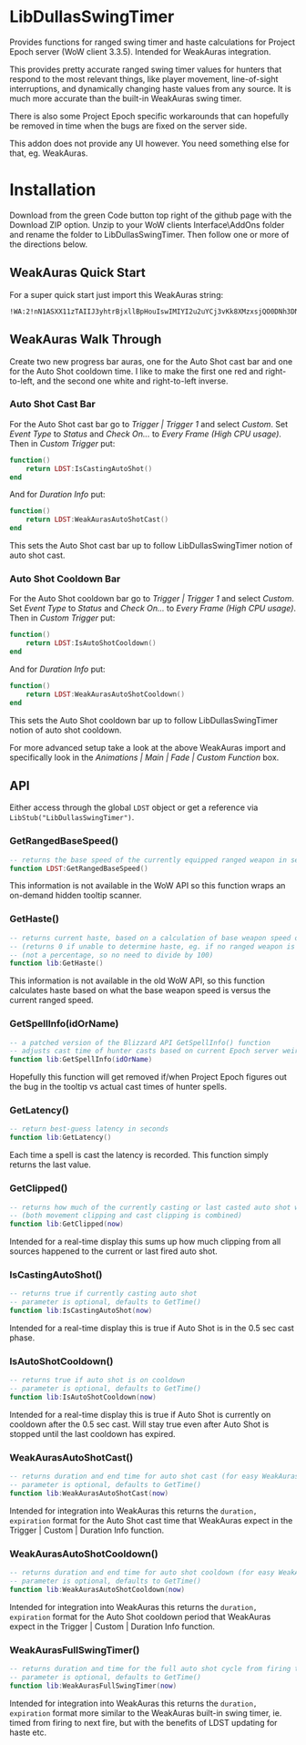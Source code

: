 # LibDullasSwingTimer
Provides functions for ranged swing timer and haste calculations for Project Epoch server (WoW client 3.3.5). Intended for WeakAuras integration.

This provides pretty accurate ranged swing timer values for hunters that respond to the most relevant things, like player movement, line-of-sight interruptions, and dynamically changing haste values from any source. It is much more accurate than the built-in WeakAuras swing timer.

There is also some Project Epoch specific workarounds that can hopefully be removed in time when the bugs are fixed on the server side.

This addon does not provide any UI however. You need something else for that, eg. WeakAuras.

# Installation
Download from the green Code button top right of the github page with the Download ZIP option. Unzip to your WoW clients Interface\AddOns folder and rename the folder to LibDullasSwingTimer. Then follow one or more of the directions below.

## WeakAuras Quick Start
For a super quick start just import this WeakAuras string:

```
!WA:2!nN1ASXX11zTAIIJ3yhtrBjxllBpHouIswIMIYI2u2uYCj3vKk8XMzxsjQO0DNh3DNrC5mJNzwkUm(rcJJdtQJBIsZJ6KwzqKG06Q0cSvPjfOjXq1nPTOc4ywu78oi0b9xbWa6hfW)lNZ9o7WHslPuT7p6iGLZCVN79EUNVVZJ7vjMSvFLhQZU6SRwNPvJwnw8ExwtvFAdph3bCQ44DCjjPSsD15HCBv3XoWZPsfMXaMwvm8y2Z7Uvfv7Ymd5CN1YUS8iSsbUTUMMuSkBgCLbDS3DG8OoZYeY0sSg4s4nqflxxMHBlzQwPs4yZBndZ7k8Pt2Y2WsxnWXBfnhpdMxQqL0TLuvSMFEvpd58oovcSC9MB8sL8zbj0esA6vt0WiTSKhRSLJD(AUmLYEovDxsisoR5zBzPah9zzE(OaVVzpDDrpcBqIejK6UQLr9t17u9CYtmv6AZ4P4RRwHj5PQhGJWVhf)avVGKPSSTcsQvc)JVzYfc8SkxgN0DSlVWxFULmyAvlvIucVHsps2mtmsQasJuR6P29c(USkvg2Wp5k(v1yZYSdYHsBnx9cd0FU8fYLVFL8PQIlIMBf1AmpfB1zy(jv4IQnetTsGz0qZ6XWHQKlB6rg5CvTdvHKHB70gLzUBn3tuv1JjZT7NW0kGDjrVcJ2nxx1w30XlRJfo9dKES8PvoNpRsjEdWbAZYW9UgehRQV8AaEo4LQIJQrMu(O9D7kZufHNKPWnO(2HEsQOJJXNEtlaTK2b0R1l5HBNCbEQbQsxrS0zOMiZLwUbusNESLvRgGnpUl3WNmePg2g1wPRGkfZZwTYKcK0Aj0uOWrD)KNt12AgvAu9a3vgqoLTJn7smvFAbz2LdmVPLnqqGKOabjE(mK0B4VajdPbqQuZOAzJJfsbdCtWGqAid(6DF1TSenoRqf0YUKJNyHtQHDuYQCYw1F5f7AjFxvVPpHLrG52Ue)DHr)KjG(sc3wcOl4alZBxXjGp(eUBDnFpQJblv)tKFC4pc3tjH7ojSJKWohBxW98)aYA6v9dCMb2l8aW9dFO6Ip5BnnKUgu1FHQ(SceBQi0r9yah0oSRveIpyOfXTNsvT5K9o2tspwqvpB5rgmx(dFcM609Jc53F1aNCMobdGoIgoNLKJzBaTLeY6EWydwgFIpbdVoJKRCMQ2gfv0nz6tRv11qnGb7ozkQvnpoFdUx4(G9LSUHL)z4RXSSUvTR5Uvv(75fCEYqDHnTKfA(lO3iWMeCulOB4alOPg6Pp0rFRNH)GVCE65LKKqhwF0wHwbMzCuAQeWJF4TdYlJumkMjfrX2iSbeXzIgwSLReyPpDbnKJBuygup6U)bheK9qPOoUeV3gbTeYgBfDBbP7oe7rVqfojT4kCzcmXFTz((BX925nGXd0zZGos8fXR)GjvRuLvNmIbS5WPJzUexq91UvLsm0rFZp99(kBAtBsOlHXlti(kCSUDmm5AvcxJtpGQFasvsP6D6jgE)R(1(ZrwhXWM1Y3c3YMRSwDRTd0vDElI9sFIpMXYZZXZCz(hEn46AMmk3WDcp0KNJ2f8agfHEPafWdZ)9r2LMpU2vyAdnbfAIA7qupRWbQuKnNGEOSBl4u0VXzqonZGzmQ6CMWHLUYQaxuO(ePiwI5vpalBtOfpkinYwG(5HqqhEYVVryGJT4w14gxfjnE6H5KoNAfxtvESJSI(sjj(7Xc7ldsANt6PJ8pC9Ck7HW6(K5zu2NSbRsGQWRPIdoRY2oNvUp5JXcix1oI3tJOx7tMnNRL4Du0RJBkoFIjXQu0mi)y9j3LCGjZM3tmxwrEoQb02gBTf5wXvlAH6evrrS3oiZwbM9SDAzexFj8ghHyODUAO6p6b)yX3Vy8)9vi6Fb4UUXMcxHC8eMyi2oAlxat1OMmT5AlAhrJwgdxiZh3A2rHZe)p7vgRbQRde1NyPRGUG261ITCJiAj0SVQKNLIIV6Eb5iK08y7xJSrUUO8ZOoxhDVpXO3B069GrarSXgPlRo(9UkG9Gcvi2MtF6oxBKI4dTjYf5K2WM8anwZ9Ifa2Kbe6JJIhJUTFo)8inBEfSMk(SnCUkP2qIgemsGdpbp4)KcXcnPX6ip(A2gluZ7MkZBTPFeCzCz4Xx4UJfrp6SK3SWdUMKcV5eTwlrRZLqJhCILimvVWtUFjQaG1glqdd)GkcCWZXt54BH5PhjDM8W2QRzCkD7rpz1dKotQ5DCMjrDESQH4b76ZlmEBQmOTxuGquH4sI0p5fsa(k8plc3ovWQysSmmy2kPhnB(PGhfEm45Lu40I3gludEpWXt6zztv5I5ciflNtvpD2o3uDhpluDfj6BDOXvg(uJpw((hPWWJnzALCPHHscdNeU1FV0IDbF4TbJKa(tHdgwIcmAcymyC4z4rpHD(cIQpqZiwfb8rafQ4dEriDa5XS3WeUhEdkh4gPEc4eWjlctbNcYve(OWPdlca(yWFmEqfEDlHj(hXPSL(MHcxytqXOC(IO3xvrCy0B4tjbpRe8PXf45KGpJeSi8zHpxeLa(tKGNpKjaF(gKa4fKU2cab1MwlbOzc6H1nauTcaBXwGski3ymSMaWeSsaNXeqqTYwGzaBWXeCPP6(4pXYvdprcWd8HatOkMvfMTp4SMaQy1OeMW8xDIs4Jdpzu6r4PGYWttzaHpHjV2XDDodNcclNjKDZWo2o8nnP6j)KyApybQmj4wFk4lOOm8XgIOXdMvrFGrlzxT6yWxkb8N1h8LHVc8vf24VgQy)5cIj8IWxh(gVnYejcjrd3csdH)ct4VCNBco)sRs2cjz9L8gGJrv4U4T72QhJkihlbOGdwVoDaX2ES(qo25I6OBm2frwAWsiSK4JiXHOJTr0XE(FfDeR3rqfxsyVgdZWSzSg3U3WACdltQXSiMHLP4orQQGr3WPHCyeu6RI9sqH6XLWdL2GoT3vPtC4ptikhI98F7noU)IkJLgDSjWV5(cx)J40GyGNuHaYVa8fPWdRdvWKtfiW)9ggwIOei7Jycfr20udMzpSbE4hz2hUmCE4LcPcId1Sd6CncobTsrhnQ5Cc4VIyaKX7VgE5Mb8yaic4jZ8eWFdCbe6GVd3Itw))2IeLajhVJn99EnM(14YHBDIwh)8AHwYMxt510Y1KRH7xcFlYwsg7qZ)2QpqVZF8hPNtoP)4NHGLyGWnfA9jO4fH)UgqfIeOt35HVDO5)tyU4UXAJdQyzZsngEyzsZPdArx9aLfQT2Tx23ufdopL4mdi8GaJRCmzkio8Bb3cunfHFLWTLWO0OeIm0qhReDshEztPixL4uayNFaeHF9iGSnci3dhQNyZWfC)XxL)NOylDXnlfReUW7AQJOseBiYJjFG1PKxmRz5ofQEhT1q82nKNXVT9fn89kFGU6QR9SMsxUoZqNDxso2uisWL1D)BqKK4BGJ0fFan4UiZMy1H5crMR7D3uGq8IcHhgRF6WRFiGuLCSdCBjJN18YFKQQg0T2iNpp847G7uSbXHwGgjvp2T3uv0o8fivi96Kc6Le0skQ(i4wFB37F95yUEmDl66FKCFG1xkJA4rdWtvhyIh3YelXOg09c5hplpb3sLSMJzW5Hp7T4rhc0QunmexdpO33cN1XZ4eEQUlCIWxA4qDBNEtKR42QNEp9m0bpK7z7sZadAvxStw9gffozkREBelUlOo83d3Ac4FPgCB8BDLhM7Fib89qM(3h(hVwVbrDwHxWdNieMxJxM1JEJKxJU5p(v)WV5hXPbJU3gZM6tfDoZn4yMnBAJPdrNB5iYcs8jxn7xSc6OWV)tWp4Ddlf(HWp6gGscVYDcxcjyW)m8DXWyVQepy))g8Vd)KN9wG)1yy)ndxST2JGBmDehTN3iZJOPR1rVdFCEa()JyGmCzbaFFWMJUqDq6WxA8jYlpEgzL(h7yP14)oOYOPhjDA49d3cCNsIcO(aMW(HornBRqRB5DUz4oekeL(eJYVgM0oqM0ZfMK8dsaprMiKy3RgIfbdImIabT76MF1Vqs4isnmep4nJwHJR1)ew7X7m2tngTVF8KeDgTbBGD)4jjIVhAlgz4Xst63fHxJJbBe5VtuL)XO62oxx7OU4)MGbO7jKuxf(Ld22bpe0UgEiVYSaCBXpLhVdtYnz3jxH)XAkDuW7WjVeFYBh(PqhU3Xe2wb4KRsx3pZZcJgO7tIUc)CJbbQ6tRIhlTOOWHywZ2xIFjM8RLV4ve)nA9A9i08RjAT1U4MArLh)FoTFDpqW2HNSyi08k3vdhaS(QxLktjzt5)VgrNh6OF3TXFsera2w9SU9ESm9wA2Hnoi5uiIK1WrajztLbUhP2CCrd9cZQ6zr2m4nuMLUOseR80nj8WhLCfAfCBH)KiXcUEKnlOgCzIvHKpESY)RgXkt0CQs4THFvuf415853Gtoq4fP7)mtIPJM(F(6rbGFbV5Fztqy4xve(1cOe(nRhks2X3fasyePlUWWJjIwWdon0EdnPWVf3oOz9i9bRqBR3KBb5vf)7Gl3tC7oSsRhIepugmAexgnSgVPzgfxdqVm5mgbU1YQQx9etn4zgTFcCVmEQ0x9o4psi8s00j5uWmHvMoWnPHjIXS211CWKiSbz6Q1UHQNnKXq8oeTrA4neA38adnhT5E)))D0gn(VJD(VAF2)toE9wf4psR6ZYtDDSjd8Mm9C(tEmvUt)frXJ8AJXEoY6XEG)BZq)YwN998u)Hp
```

## WeakAuras Walk Through
Create two new progress bar auras, one for the Auto Shot cast bar and one for the Auto Shot cooldown time. I like to make the first one red and right-to-left, and the second one white and right-to-left inverse.

### Auto Shot Cast Bar

For the Auto Shot cast bar go to *Trigger | Trigger 1* and select *Custom*. Set *Event Type* to *Status* and *Check On...* to *Every Frame (High CPU usage)*. Then in *Custom Trigger* put:

```lua
function()
    return LDST:IsCastingAutoShot()
end
```

And for *Duration Info* put:

```lua
function()
    return LDST:WeakAurasAutoShotCast()
end
```

This sets the Auto Shot cast bar up to follow LibDullasSwingTimer notion of auto shot cast.

### Auto Shot Cooldown Bar

For the Auto Shot cooldown bar go to *Trigger | Trigger 1* and select *Custom*. Set *Event Type* to *Status* and *Check On...* to *Every Frame (High CPU usage)*. Then in *Custom Trigger* put:

```lua
function()
    return LDST:IsAutoShotCooldown()
end
```

And for *Duration Info* put:

```lua
function()
    return LDST:WeakAurasAutoShotCooldown()
end
```

This sets the Auto Shot cooldown bar up to follow LibDullasSwingTimer notion of auto shot cooldown.

For more advanced setup take a look at the above WeakAuras import and specifically look in the *Animations | Main | Fade | Custom Function* box.

## API
Either access through the global `LDST` object or get a reference via `LibStub("LibDullasSwingTimer")`.

### GetRangedBaseSpeed()
```lua
-- returns the base speed of the currently equipped ranged weapon in seconds
function LDST:GetRangedBaseSpeed()
```

This information is not available in the WoW API so this function wraps an on-demand hidden tooltip scanner.

### GetHaste()
```lua
-- returns current haste, based on a calculation of base weapon speed over current speed
-- (returns 0 if unable to determine haste, eg. if no ranged weapon is equipped)
-- (not a percentage, so no need to divide by 100)
function lib:GetHaste()
```

This information is not available in the old WoW API, so this function calculates haste based on what the base weapon speed is versus the current ranged speed.

### GetSpellInfo(idOrName)
```lua
-- a patched version of the Blizzard API GetSpellInfo() function
-- adjusts cast time of hunter casts based on current Epoch server weirdness
function lib:GetSpellInfo(idOrName)
```

Hopefully this function will get removed if/when Project Epoch figures out the bug in the tooltip vs actual cast times of hunter spells.

### GetLatency()
```lua
-- return best-guess latency in seconds
function lib:GetLatency()
```

Each time a spell is cast the latency is recorded. This function simply returns the last value.

### GetClipped()
```lua
-- returns how much of the currently casting or last casted auto shot was clipped in seconds
-- (both movement clipping and cast clipping is combined)
function lib:GetClipped(now)
```

Intended for a real-time display this sums up how much clipping from all sources happened to the current or last fired auto shot.

### IsCastingAutoShot()
```lua
-- returns true if currently casting auto shot
-- parameter is optional, defaults to GetTime()
function lib:IsCastingAutoShot(now)
```

Intended for a real-time display this is true if Auto Shot is in the 0.5 sec cast phase.

### IsAutoShotCooldown()
```lua
-- returns true if auto shot is on cooldown
-- parameter is optional, defaults to GetTime()
function lib:IsAutoShotCooldown(now)
```

Intended for a real-time display this is true if Auto Shot is currently on cooldown after the 0.5 sec cast. Will stay true even after Auto Shot is stopped until the last cooldown has expired.

### WeakAurasAutoShotCast()
```lua
-- returns duration and end time for auto shot cast (for easy WeakAuras integration)
-- parameter is optional, defaults to GetTime()
function lib:WeakAurasAutoShotCast(now)
```

Intended for integration into WeakAuras this returns the `duration, expiration` format for the Auto Shot cast time that WeakAuras expect in the Trigger | Custom | Duration Info function.

### WeakAurasAutoShotCooldown()
```lua
-- returns duration and end time for auto shot cooldown (for easy WeakAuras integration)
-- parameter is optional, defaults to GetTime()
function lib:WeakAurasAutoShotCooldown(now)
```

Intended for integration into WeakAuras this returns the `duration, expiration` format for the Auto Shot cooldown period that WeakAuras expect in the Trigger | Custom | Duration Info function.

### WeakAurasFullSwingTimer()
```lua
-- returns duration and time for the full auto shot cycle from firing to firing (for easy WeakAuras integration)
-- parameter is optional, defaults to GetTime()
function lib:WeakAurasFullSwingTimer(now)
```

Intended for integration into WeakAuras this returns the `duration, expiration` format more similar to the WeakAuras built-in swing timer, ie. timed from firing to next fire, but with the benefits of LDST updating for haste etc.
